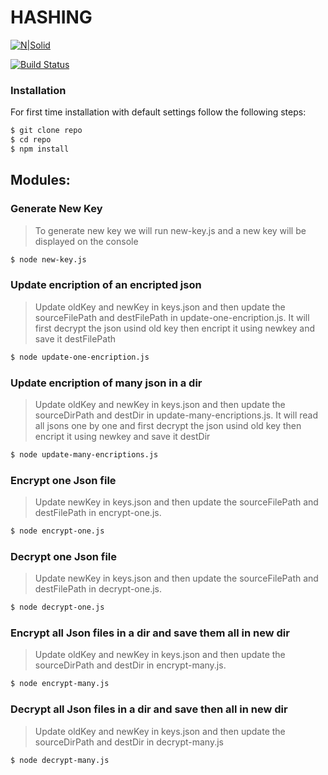 # HASHING

[![N|Solid](https://cldup.com/dTxpPi9lDf.thumb.png)](https://nodesource.com/products/nsolid)

[![Build Status](https://travis-ci.org/joemccann/dillinger.svg?branch=master)](https://travis-ci.org/joemccann/dillinger)


### Installation

For first time installation with default settings follow the following steps:

```sh
$ git clone repo
$ cd repo
$ npm install
```

## Modules:

### Generate New Key
> To generate new key we will run new-key.js and a new key will be displayed on the console

```sh
$ node new-key.js
```

### Update encription of an encripted json 
> Update oldKey and newKey in keys.json and then update the sourceFilePath and destFilePath in update-one-encription.js. It will first decrypt the json usind old key then encript it using newkey and save it destFilePath

```sh
$ node update-one-encription.js
```

### Update encription of many json in a dir
> Update oldKey and newKey in keys.json and then update the sourceDirPath and destDir in update-many-encriptions.js. It will read all jsons one by one and  first decrypt the json usind old key then encript it using newkey and save it destDir

```sh
$ node update-many-encriptions.js
```

### Encrypt one Json file
> Update newKey in keys.json and then update the sourceFilePath and destFilePath in encrypt-one.js. 

```sh
$ node encrypt-one.js
```

### Decrypt one Json file
> Update newKey in keys.json and then update the sourceFilePath and destFilePath in decrypt-one.js. 

```sh
$ node decrypt-one.js
```

### Encrypt all Json files in a dir and save them all in new dir
> Update oldKey and newKey in keys.json and then update the sourceDirPath and destDir in encrypt-many.js.

```sh
$ node encrypt-many.js
```

### Decrypt all Json files in a dir and save then all in new dir
> Update oldKey and newKey in keys.json and then update the sourceDirPath and destDir in decrypt-many.js 

```sh
$ node decrypt-many.js
```
